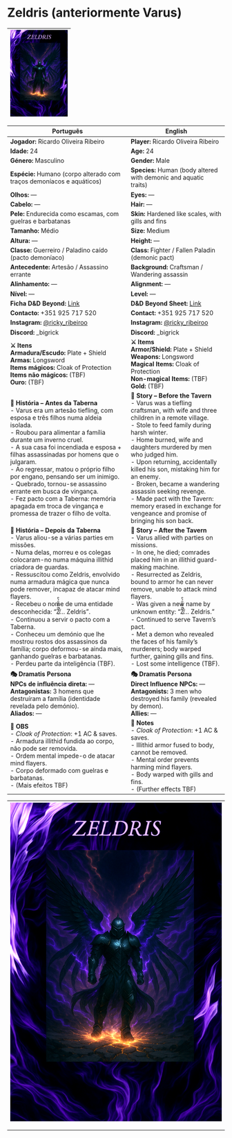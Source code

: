 # Zeldris (anteriormente Varus)

| <img src="pc_zeldris.png" height="200"/>|
| --------------------------------------------------------------------------------------------------------------------------------------------------- |

| Português | English |
| --------- | ------- |
| **Jogador:** Ricardo Oliveira Ribeiro | **Player:** Ricardo Oliveira Ribeiro |
| **Idade:** 24 | **Age:** 24 |
| **Género:** Masculino | **Gender:** Male |
| **Espécie:** Humano (corpo alterado com traços demoníacos e aquáticos) | **Species:** Human (body altered with demonic and aquatic traits) |
| **Olhos:** — | **Eyes:** — |
| **Cabelo:** — | **Hair:** — |
| **Pele:** Endurecida como escamas, com guelras e barbatanas | **Skin:** Hardened like scales, with gills and fins |
| **Tamanho:** Médio | **Size:** Medium |
| **Altura:** — | **Height:** — |
| **Classe:** Guerreiro / Paladino caído (pacto demoníaco) | **Class:** Fighter / Fallen Paladin (demonic pact) |
| **Antecedente:** Artesão / Assassino errante | **Background:** Craftsman / Wandering assassin |
| **Alinhamento:** — | **Alignment:** — |
| **Nível:** — | **Level:** — |
| **Ficha D&D Beyond:** [Link](https://www.dndbeyond.com/characters/143891578/GTjlb2) | **D&D Beyond Sheet:** [Link](https://www.dndbeyond.com/characters/143891578/GTjlb2) |
| **Contacto:** +351 925 717 520 | **Contact:** +351 925 717 520 |
| **Instagram:** [@ricky_ribeiroo](https://www.instagram.com/ricky_ribeiroo) | **Instagram:** [@ricky_ribeiroo](https://www.instagram.com/ricky_ribeiroo) |
| **Discord:** _bigrick | **Discord:** _bigrick |
| **⚔️ Itens**<br>**Armadura/Escudo:** Plate + Shield<br>**Armas:** Longsword<br>**Items mágicos:** Cloak of Protection<br>**Items não mágicos:** (TBF)<br>**Ouro:** (TBF) | **⚔️ Items**<br>**Armor/Shield:** Plate + Shield<br>**Weapons:** Longsword<br>**Magical Items:** Cloak of Protection<br>**Non-magical Items:** (TBF)<br>**Gold:** (TBF) |
| **📖 História – Antes da Taberna**<br>- Varus era um artesão tiefling, com esposa e três filhos numa aldeia isolada.<br>- Roubou para alimentar a família durante um inverno cruel.<br>- A sua casa foi incendiada e esposa + filhas assassinadas por homens que o julgaram.<br>- Ao regressar, matou o próprio filho por engano, pensando ser um inimigo.<br>- Quebrado, tornou-se assassino errante em busca de vingança.<br>- Fez pacto com a Taberna: memória apagada em troca de vingança e promessa de trazer o filho de volta. | **📖 Story – Before the Tavern**<br>- Varus was a tiefling craftsman, with wife and three children in a remote village.<br>- Stole to feed family during harsh winter.<br>- Home burned, wife and daughters murdered by men who judged him.<br>- Upon returning, accidentally killed his son, mistaking him for an enemy.<br>- Broken, became a wandering assassin seeking revenge.<br>- Made pact with the Tavern: memory erased in exchange for vengeance and promise of bringing his son back. |
| **📖 História – Depois da Taberna**<br>- Varus aliou-se a várias parties em missões.<br>- Numa delas, morreu e os colegas colocaram-no numa máquina illithid criadora de guardas.<br>- Ressuscitou como Zeldris, envolvido numa armadura mágica que nunca pode remover, incapaz de atacar mind flayers.<br>- Recebeu o nome de uma entidade desconhecida: “Z̸͂̋̿̉̋́̀̑̚͘… Zeldris”.<br>- Continuou a servir o pacto com a Taberna.<br>- Conheceu um demónio que lhe mostrou rostos dos assassinos da família; corpo deformou-se ainda mais, ganhando guelras e barbatanas.<br>- Perdeu parte da inteligência (TBF). | **📖 Story – After the Tavern**<br>- Varus allied with parties on missions.<br>- In one, he died; comrades placed him in an illithid guard-making machine.<br>- Resurrected as Zeldris, bound to armor he can never remove, unable to attack mind flayers.<br>- Was given a new name by unknown entity: “Z̸͂̋̿̉̋́̀̑̚͘… Zeldris.”<br>- Continued to serve Tavern’s pact.<br>- Met a demon who revealed the faces of his family’s murderers; body warped further, gaining gills and fins.<br>- Lost some intelligence (TBF). |
| **🎭 Dramatis Persona**<br>**NPCs de influência direta:** —<br>**Antagonistas:** 3 homens que destruíram a família (identidade revelada pelo demónio).<br>**Aliados:** — | **🎭 Dramatis Persona**<br>**Direct Influence NPCs:** —<br>**Antagonists:** 3 men who destroyed his family (revealed by demon).<br>**Allies:** — |
| **🔮 OBS**<br>- *Cloak of Protection*: +1 AC & saves.<br>- Armadura illithid fundida ao corpo, não pode ser removida.<br>- Ordem mental impede-o de atacar mind flayers.<br>- Corpo deformado com guelras e barbatanas.<br>- (Mais efeitos TBF) | **🔮 Notes**<br>- *Cloak of Protection*: +1 AC & saves.<br>- Illithid armor fused to body, cannot be removed.<br>- Mental order prevents harming mind flayers.<br>- Body warped with gills and fins.<br>- (Further effects TBF) |

| <img src="pc_zeldris.png"/>|
| --------------------------------------------------------------------------------------------------------------------------------------------------- |


---


















